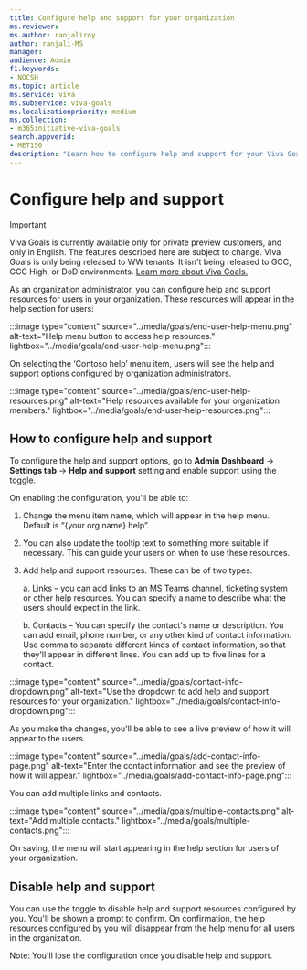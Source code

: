 ```yaml
---
title: Configure help and support for your organization
ms.reviewer: 
ms.author: ranjaliroy
author: ranjali-MS
manager: 
audience: Admin
f1.keywords:
- NOCSH
ms.topic: article
ms.service: viva
ms.subservice: viva-goals
ms.localizationpriority: medium
ms.collection:  
- m365initiative-viva-goals  
search.appverid:
- MET150
description: "Learn how to configure help and support for your Viva Goals app."
---
```


# Configure help and support 

> [!IMPORTANT]
> Viva Goals is currently available only for private preview customers, and only in English. The features described here are subject to change. Viva Goals is only being released to WW tenants. It isn't being released to GCC, GCC High, or DoD environments. [Learn more about Viva Goals.](https://go.microsoft.com/fwlink/?linkid=2189933)

As an organization administrator, you can configure help and support resources for users in your organization. These resources will appear in the help section for users: 

:::image type="content" source="../media/goals/end-user-help-menu.png" alt-text="Help menu button to access help resources." lightbox="../media/goals/end-user-help-menu.png":::

On selecting the ‘Contoso help’ menu item, users will see the help and support options configured by organization administrators. 

:::image type="content" source="../media/goals/end-user-help-resources.png" alt-text="Help resources available for your organization members." lightbox="../media/goals/end-user-help-resources.png":::

## How to configure help and support

To configure the help and support options, go to **Admin Dashboard** -> **Settings tab** -> **Help and support** setting and enable support using the toggle.

On enabling the configuration, you'll be able to: 

1. Change the menu item name, which will appear in the help menu. Default is “{your org name} help”. 

2. You can also update the tooltip text to something more suitable if necessary. This can guide your users on when to use these resources. 

3. Add help and support resources. These can be of two types: 

    a. Links – you can add links to an MS Teams channel, ticketing system or other help resources. You can specify a name to describe what the users should expect in the link. 

    b. Contacts – You can specify the contact's name or description. You can add email, phone number, or any other kind of contact information. Use comma to separate different kinds of contact information, so that they'll appear in different lines. You can add up to five lines for a contact. 
  
:::image type="content" source="../media/goals/contact-info-dropdown.png" alt-text="Use the dropdown to add help and support resources for your organization." lightbox="../media/goals/contact-info-dropdown.png":::

As you make the changes, you'll be able to see a live preview of how it will appear to the users. 
  
:::image type="content" source="../media/goals/add-contact-info-page.png" alt-text="Enter the contact information and see the preview of how it will appear." lightbox="../media/goals/add-contact-info-page.png":::
  
You can add multiple links and contacts.
  
:::image type="content" source="../media/goals/multiple-contacts.png" alt-text="Add multiple contacts." lightbox="../media/goals/multiple-contacts.png":::
  
On saving, the menu will start appearing in the help section for users of your organization.

## Disable help and support 

You can use the toggle to disable help and support resources configured by you. You'll be shown a prompt to confirm. On confirmation, the help resources configured by you will disappear from the help menu for all users in the organization. 

Note: You'll lose the configuration once you disable help and support. 
